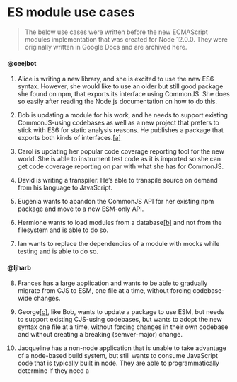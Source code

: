 # ES module use cases

> The below use cases were written before the new ECMAScript modules implementation that was created for Node 12.0.0. They were originally written in Google Docs and are archived here.

#### @ceejbot

1.  Alice is writing a new library, and she is excited to use the new ES6 syntax. However, she would like to use an older but still good package she found on npm, that exports its interface using CommonJS. She does so easily after reading the Node.js documentation on how to do this.
2.  Bob is updating a module for his work, and he needs to support existing CommonJS-using codebases as well as a new project that prefers to stick with ES6 for static analysis reasons. He publishes a package that exports both kinds of interfaces.[\[a\]](#cmnt1)
3.  Carol is updating her popular code coverage reporting tool for the new world. She is able to instrument test code as it is imported so she can get code coverage reporting on par with what she has for CommonJS.

5.  David is writing a transpiler. He’s able to transpile source on demand from his language to JavaScript.
6.  Eugenia wants to abandon the CommonJS API for her existing npm package and move to a new ESM-only API.
7.  Hermione wants to load modules from a database[\[b\]](#cmnt2) and not from the filesystem and is able to do so.
8.  Ian wants to replace the dependencies of a module with mocks while testing and is able to do so.

#### @ljharb

8.  Frances has a large application and wants to be able to gradually migrate from CJS to ESM, one file at a time, without forcing codebase-wide changes.

39.  George[\[c\]](#cmnt3), like Bob, wants to update a package to use ESM, but needs to support existing CJS-using codebases, but wants to adopt the new syntax one file at a time, without forcing changes in their own codebase and without creating a breaking (semver-major) change.

9.  Jacqueline has a non-node application that is unable to take advantage of a node-based build system, but still wants to consume JavaScript code that is typically built in node. They are able to programmatically determine if they need a <script>or <script type="module"> without having a JavaScript parser available.

10.  Karl is yet unable to use ESM in their own code, because their company is still unwilling to change their coding style and workflow. However, they want to use Eugenia's ESM-only package. They are able to access it with require and make use of it, both while still on an older version of node (that lacks ESM support) and after upgrading to a newer version of node (that has ESM support).

#### @jkrems

11.  Carol is updating her popular code coverage reporting tool for the new world. She can get code coverage reporting on par with what she has for CommonJS.

12.  Alice is using an existing npm package that is written in CommonJS. She wants to use one specific function exported from its module.exports and wants to ensure she does it in a way that bundlers will understand while tree-shaking. There are clear best practices she can look up to do so.

13.  Robin reads the source of one of their projects and finds an import statement. They want to quickly find the file being imported. After a few steps they find the imported file in their file system.
    (q: Is this runtime? Debug? Static? require.resolve)

14.  What are people doing with CommonJS in node

15.  What are people doing in other module ecosystems outside of node

16.  What do people like about using the module system in node

17.  What do people dislike / miss when using the module system in node

18.  Quinn refactors an app and switches it from its existing CommonJS implementation to using ES modules. They can rewrite the code after reading the node docs without relying on trial-and-error or reading all READMEs (or even source) of their dependencies.

19.  Joe has written an ES module that leverages WASM internally for the web. The module uses import to load the compiled WASM file and everything worked fine in the browser. Joe wants to import the ES module from a server-side module and can do so without having to change the imported file.

####

@weswigham

20.  As a maintainer of a legacy project, I frequently have to update old code. As I update bits and bobs of older code, I integrate modern features and standards piecewise. When I update one of my files, I'd like to adopt some pieces of modern ES syntax where possible (similarly to how I adopted classes or async functions), while keeping any changes I need to make local to my original update and my API unchanged.

#### @guybedford

21.  Justin, a seasoned Node.jsdeveloper, has no desire to use the new ES module features and wants to continue using CommonJS modules with his existing dependencies. He doesn't want his application to break or slow down beyond the standard deprecation paths in Node as he upgrades to new versions of Node.js in his app.
22.  Alex is writing a universal library using both ES modules and existing CommonJS modules which she would like to build for both Node.js and the browser.

#### @robpalme

23.  Mike, a maintainer of a module system that allows intra-package absolute specifiers (“/top-level-dir/module.js”)relative to package-root to avoid long unreadable “../../../top-level-dir/module.js” chains, wants to migrate to a Node-based ES module world that provides something just as terse.

24.  Thomas, a maintainer of a module system that uses “@”\-prefixed bare-specifiers to refer to dependencies via an out-of-band manifest file (that defines the mapping similar to package-name-maps), wants to ensure these can be loaded by NodeJS without a build step.

25.  Peter, a maintainer of a module system that only permits deep (non-main) inter-package imports via named entrypoints (in order to allow safe refactoring of published files that are both considered implementation details and are not exposed via the package.json “main” property), wants to ensure the same level of safe-guarding/privacy can be achieved by future Node.js packages want this and opt-into this feature.

(link to friendly package proposal: [https://github.com/mikesamuel/tc39-module-keys](https://www.google.com/url?q=https://github.com/mikesamuel/tc39-module-keys&sa=D&ust=1580622748829000))

26.  Charles, a maintainer of a module system that allows alternative resolution when running tests in order to achieve convention-driven mocking (import “./x”prefers “./x.test.js” if it exists, rather than the usual “./x.js”), would like to achieve the same in future NodeJS.

27.  Vlad, a package author who sometime forgets to list all their dependencies in package.json, would like to run their NodeJS application in a strict asserting mode where name resolution will fail if they accidentally import:

*   bare-specifiers not explicitly listed as dependencies
*   relative-specifiers that wander into dependencies, i.e. node\_modules

(The former can be achieved today for the top level project by installing dependencies with the npmoption \--global-style at the cost of having one layer of nesting of installed modules. That is to day, all transitive dependencies of your direct dependencies will be installed under the transitive dependency. This also implies less deduplication.)

#### @justinfagnani

28.  John, a web developer, wants to write a module that imports dependencies and works natively on the web, without using any build tools.

29.  Shawn, a web developer, wants to use modules from npm on the web natively, without any source transformations during development. She wants any tools she does use to understand where dependencies are: their IDE must be able to open up dependencies, their linter and build system must find them, etc. (tools to agree on what a specifier means)

30.  Amy, a web developer, is writing a small sample module on jsbin that needs to use some dependencies from npm. (e.g. the unpkg use case)


31.  Geoff, a web developer, wants to deploy his app to production, but would like to serve common modules, like RxJs, from a CDN to increase performance and cache hits for his users.

32.  Alex would like to publish a module intended to be used by web and Node developers.

33.  Sarah would like to depend on a dev build at dev time and a prod build in production.

#### @mcollina

34.  Mike develops the agent of an Application Performance Monitoring (APM), which in order to work has to do some monkey patching.
35.  Sarah uses an APM to monitor their application in production. They expect the APM provider to work with both CJS and ESM.

#### @geoffreybooth

36.  Jennifer has a test runner that loads other JavaScript files for unit testing. Some of the files to be tested are CJS and others are ESM. The test runner passes the files through transpilation before testing them, e.g.
    mocha --compilers js:babel-core/register, but the importand export statements aren’t converted to CommonJS.

37.  (Real world use case): I want to rewrite [CoffeeScript’s modules tests](https://www.google.com/url?q=https://github.com/jashkenas/coffeescript/blob/master/test/modules.coffee&sa=D&ust=1580622748833000)from being string comparisons to instead actually execute importand export statements[\[d\]](#cmnt4). The [test runner](https://www.google.com/url?q=https://github.com/jashkenas/coffeescript/blob/master/Cakefile%23L382-L470&sa=D&ust=1580622748834000)is written in CommonJS, and needs to test both transpiled [CommonJS strings](https://www.google.com/url?q=https://github.com/jashkenas/coffeescript/blob/master/test/importing.coffee&sa=D&ust=1580622748834000) and transpiled ES module strings output from the new modules tests.

38.  Anne is using a tool that generates JavaScript, and the tool spawns a Node.jsprocess to execute it. The tool might generate code with importand exportstatements, which should get evaluated. [For example](https://www.google.com/url?q=https://github.com/nodejs/node/issues/19725&sa=D&ust=1580622748835000):node --eval 'import path from "path"; console.log(path.sep);'

Note: #39 is positioned after #8.

40.  Chris has been working on a Node.jsapp for several years. It uses Babel for transpilation, and imports many CommonJS packages; the app always uses importand exportstatements, never require. He has upgraded to the latest Node.js, and has noticed that the only Babel transform his app still needs is for modules; all other syntaxes and features that he’s using are supported natively by the Node runtime. He removes Babel from his app and it still works the same as before.

41.  (Real world use case): The CoffeeScript module uses CommonJS features that don’t exist in ESM, like [conditionally executed](https://www.google.com/url?q=https://github.com/jashkenas/coffeescript/blob/master/Cakefile%23L485-L493&sa=D&ust=1580622748837000) [require](https://www.google.com/url?q=https://github.com/jashkenas/coffeescript/blob/master/Cakefile%23L485-L493&sa=D&ust=1580622748837000)[ statements](https://www.google.com/url?q=https://github.com/jashkenas/coffeescript/blob/master/Cakefile%23L485-L493&sa=D&ust=1580622748837000). I don’t plan to refactor the package for ESM, but I still want my module to be importable into either CommonJS or ESM modules.

#### @DanielRosenwasser

42.  Rachel is a TypeScript user who is importing some JavaScript code that uses CommonJS. She uses declaration files that were written on DefinitelyTyped, but were authored as ES module top-level exports as so:

    export function foo() {
    }
    export function bar() {
    }

    When she imports them from TypeScript, she gets code-completion on the namespace import for \`foo\` and \`bar\`

    import \* as thing from "some-package";
    thing./\* completions here\*/

    When she compiles her code to run on either the 'commonjs' or 'esnext' module targets, she expects both to run correctly.

@MylesBorins

43.  Nancy wants to be able to write Typescript code and have it “just work” in node with minimal setup.

44.  Jon would like to write code that just works in multiple environments

45.  Lorin wants to support esm, commonjs, and jsx without a build step

#### @smotaal

46.  Eric frequently wants to reuse modules which depend on other relative modules switching back and forth between the browser and Node, without having to change specifiers or use transpilers. They are more interested in one of two workarounds, either proactively manifesting (sorry) their path maps or retroactively being able to gracefully catch those specifiers that are not valid for the current platform during execution. Ultimately, those mechanisms should be universally aligned, ie not using attributes on the script tags, or special switches on the command line.

#### @geoffreybooth

47.  Sabrina is writing a command-line Node app that has a \--versionoption to return its version number. She doesn’t want to have to maintain the version number both in package.jsonas well as in her app code, so she writes { version } = require(‘package.json’)to pull the version number from her package.json file. (Real world example: [https://github.com/jashkenas/coffeescript/blob/bd824c73dd93f6582bacc40c125cff04a796b493/src/coffeescript.coffee#L10-L15](https://www.google.com/url?q=https://github.com/jashkenas/coffeescript/blob/bd824c73dd93f6582bacc40c125cff04a796b493/src/coffeescript.coffee%23L10-L15&sa=D&ust=1580622748839000)) Same use case applies to configuration stored in package.json, such as is currently used by Babel and Browserify and Meteor and other projects.

48.  Sabrina can write her app in a synchronous style, without needing to await promises or use callbacks. So this current code:

    const { version } = require(‘./package.json’);
    console.log(\`Running version ${version}\`);Can be written using an import statement as:

    import { version } from ‘./package.json’;
    console.log(\`Running version ${version}\`);

    Assume likewise for .js files, not just JSON.

49.  Jill can import JSON object keys that are invalid JavaScript identifiers. In other words:
    const packageJson = require(‘./package.json’);
    const browserifyOptions = packageJson\[‘browserify-options’\];

    Can be written as something like:

    import \* as packageJson from './package.json';
    const browserifyOptions = packageJson\['browserify-options'\];

    or

    packageJson.default\['browserify-options'\];

#### @ljharb

50.  Paul wants to initialize shared state (like an autoincrementing integer ID, or installing a polyfill), in a module that is used by multiple entry points - currently authored in CJS. This state must be initialized prior to all other JS code running in that entry point, so current entry points have \`require(‘./init’)\` as the top line of the file. Paul wants to migrate one of the entry points to ESM (such that \`import ‘./init’\` is the top line of the file) without having to modify the other entry points, and without having to modify the “init” module.

51.  Jordan has a shim for a new JS language feature. That shim must be loaded prior to all non-shim JS in the app, in both browser and node. The shim needs to be consumed by both CJS and ESM modules, ideally without using a build process.

#### @smotaal

52.  Mike/Thomas use a \*source transformation NodeJS ESM migration tool\* to rewrite “local” specifiers through well-defined mapping strategies- ie package-scoped absolute notation using Path mapping or prefixed/unprefixed bare notation using Name mapping - into new files which allows them to migrate their non-conforming ES modules to conforming ES2015+ modules.

53.  Mike/Thomasuse a \*translation/transpilation runtime hook\* to rewrite “local” specifiers through well-defined mapping strategies - ie package-scoped absolute notation using Path mapping or prefixed/unprefixed bare notation using Name mapping - which allows them to consume their unchanged modules in NodeJS via the custom hooks which will be configured in the package.json to optionally be picked up by the loader when configured accordingly.

54.  TypeScript/CoffeeScript use a \*NodeJS Module Resolution API to resolve module paths as well as statically defined exports for CJS and conforming ES2015+ modules.

55.  Vlad uses a \*NodeJS Module Resolution API\* or a \*NPM tool that uses the same API\* that will trace all imported and required modules which allows him to ensure that all dependencies are properly defined in his package.json and to flag any malformed references to node\_modules (ie using relative paths).[\[e\]](#cmnt5)

@MylesBorins

56.  Amir npm installs a module and writes a javascript file that uses it. They are then able to run the javascript file in both the browser and node without requiring a build step

57.  Shelly wants to import a json file.

58.  Joaquin writes a module using import / export syntax and it works identically in both the browser and node.

@devsnek / @GeoffreyBooth (per [https://github.com/nodejs/modules/issues/124#issuecomment-394782942](https://www.google.com/url?q=https://github.com/nodejs/modules/issues/124%23issuecomment-394782942&sa=D&ust=1580622748842000))

59.  Tom expects that when Node.js is doing something from the language spec, it does it correctly.

60.  Tom expects that when Node.js is doing something with modules that browsers also do, Node.js and browsers do it the same way.

[\[a\]](#cmnt_ref1)This assumes that a package needs to do something to﻿ be imported by either module mode. I don't think the use case should assume this, that's an implementation detail. Wouldn't a better implementation be where packages needn't do anything to be imported anywhere?

[\[b\]](#cmnt_ref2)Related to #38

[\[c\]](#cmnt_ref3)this one was mistakenly un-numbered, so i added it as #39

[\[d\]](#cmnt_ref4)Are we talking resolving them or actually resolve-and-instantiate?

[\[e\]](#cmnt_ref5)The following rehashes some of the previous use cases for the same users or names
